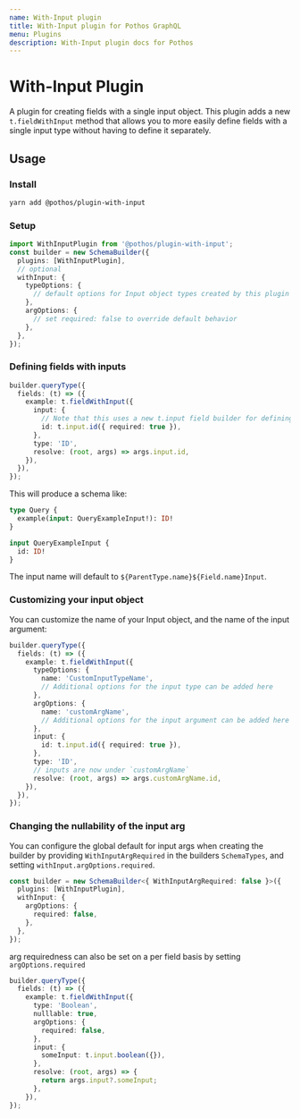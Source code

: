 ```yaml
---
name: With-Input plugin
title: With-Input plugin for Pothos GraphQL
menu: Plugins
description: With-Input plugin docs for Pothos
---
```


# With-Input Plugin

A plugin for creating fields with a single input object. This plugin adds a new `t.fieldWithInput`
method that allows you to more easily define fields with a single input type without having to
define it separately.

## Usage

### Install

```bash
yarn add @pothos/plugin-with-input
```

### Setup

```typescript
import WithInputPlugin from '@pothos/plugin-with-input';
const builder = new SchemaBuilder({
  plugins: [WithInputPlugin],
  // optional
  withInput: {
    typeOptions: {
      // default options for Input object types created by this plugin
    },
    argOptions: {
      // set required: false to override default behavior
    },
  },
});
```

### Defining fields with inputs

```typescript
builder.queryType({
  fields: (t) => ({
    example: t.fieldWithInput({
      input: {
        // Note that this uses a new t.input field builder for defining input fields
        id: t.input.id({ required: true }),
      },
      type: 'ID',
      resolve: (root, args) => args.input.id,
    }),
  }),
});
```

This will produce a schema like:

```graphql
type Query {
  example(input: QueryExampleInput!): ID!
}

input QueryExampleInput {
  id: ID!
}
```

The input name will default to `${ParentType.name}${Field.name}Input`.

### Customizing your input object

You can customize the name of your Input object, and the name of the input argument:

```typescript
builder.queryType({
  fields: (t) => ({
    example: t.fieldWithInput({
      typeOptions: {
        name: 'CustomInputTypeName',
        // Additional options for the input type can be added here
      },
      argOptions: {
        name: 'customArgName',
        // Additional options for the input argument can be added here
      },
      input: {
        id: t.input.id({ required: true }),
      },
      type: 'ID',
      // inputs are now under `customArgName`
      resolve: (root, args) => args.customArgName.id,
    }),
  }),
});
```

### Changing the nullability of the input arg

You can configure the global default for input args when creating the builder by providing
`WithInputArgRequired` in the builders `SchemaTypes`, and setting `withInput.argOptions.required`.

```typescript
const builder = new SchemaBuilder<{ WithInputArgRequired: false }>({
  plugins: [WithInputPlugin],
  withInput: {
    argOptions: {
      required: false,
    },
  },
});
```

arg requiredness can also be set on a per field basis by setting `argOptions.required`

```typescript
builder.queryType({
  fields: (t) => ({
    example: t.fieldWithInput({
      type: 'Boolean',
      nulllable: true,
      argOptions: {
        required: false,
      },
      input: {
        someInput: t.input.boolean({}),
      },
      resolve: (root, args) => {
        return args.input?.someInput;
      },
    }),
});
```
